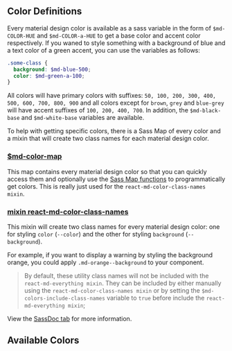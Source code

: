 ## Color Definitions

Every material design color is available as a sass variable in the form of
`$md-COLOR-HUE` and `$md-COLOR-a-HUE` to get a base color and accent color
respectively. If you waned to style something with a background of blue and a
text color of a green accent, you can use the variables as follows:

```scss
.some-class {
  background: $md-blue-500;
  color: $md-green-a-100;
}
```

All colors will have primary colors with suffixes:
`50, 100, 200, 300, 400, 500, 600, 700, 800, 900` and all colors except for
`brown`, `grey` and `blue-grey` will have accent suffixes of
`100, 200, 400, 700`. In addition, the `$md-black-base` and `$md-white-base`
variables are available.

To help with getting specific colors, there is a Sass Map of every color and a
mixin that will create two class names for each material design color.

### [\$md-color-map](?tab=1#variable-md-color-map)

This map contains every material design color so that you can quickly access
them and optionally use the
[Sass Map functions](http://sass-lang.com/documentation/Sass/Script/Functions.html#map-functions)
to programmatically get colors. This is really just used for the
`react-md-color-class-names mixin`.

### [mixin react-md-color-class-names](?tab=1#mixin-react-md-color-class-names)

This mixin will create two class names for every material design color: one for
styling `color` (`--color`) and the other for styling `background`
(`--background`).

For example, if you want to display a warning by styling the background orange,
you could apply `.md-orange--background` to your component.

> By default, these utility class names will not be included with the
> `react-md-everything mixin`. They can be included by either manually using the
> `react-md-color-class-names mixin` or by setting the
> `$md-colors-include-class-names` variable to `true` before include the
> `react-md-everything mixin`;

View the [SassDoc tab](/customization/colors?tab=1) for more information.

## Available Colors
